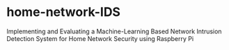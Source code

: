 # home-network-IDS
Implementing and Evaluating a Machine-Learning Based Network Intrusion Detection System for Home Network Security using Raspberry Pi
